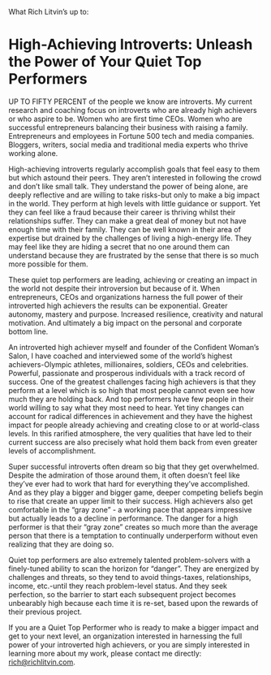 What Rich Litvin’s up to:

# High-Achieving Introverts: Unleash the Power of Your Quiet Top Performers

UP TO FIFTY PERCENT of the people we know are introverts. My current research and coaching focus on introverts who are already high achievers or who aspire to be. Women who are first time CEOs. Women who are successful entrepreneurs balancing their business with raising a family. Entrepreneurs and employees in Fortune 500 tech and media companies. Bloggers, writers, social media and traditional media experts who thrive working alone.

High-achieving introverts regularly accomplish goals that feel easy to them but which astound their peers. They aren’t interested in following the crowd and don’t like small talk. They understand the power of being alone, are deeply reflective and are willing to take risks-but only to make a big impact in the world. They perform at high levels with little guidance or support. Yet they can feel like a fraud because their career is thriving whilst their relationships suffer. They can make a great deal of money but not have enough time with their family. They can be well known in their area of expertise but drained by the challenges of living a high-energy life. They may feel like they are hiding a secret that no one around them can understand because they are frustrated by the sense that there is so much more possible for them.

These quiet top performers are leading, achieving or creating an impact in the world not despite their introversion but because of it. When entrepreneurs, CEOs and organizations harness the full power of their introverted high achievers the results can be exponential. Greater autonomy, mastery and purpose. Increased resilience, creativity and natural motivation. And ultimately a big impact on the personal and corporate bottom line.

An introverted high achiever myself and founder of the Confident Woman’s Salon, I have coached and interviewed some of the world’s highest achievers-Olympic athletes, millionaires, soldiers, CEOs and celebrities. Powerful, passionate and prosperous individuals with a track record of success. One of the greatest challenges facing high achievers is that they perform at a level which is so high that most people cannot even see how much they are holding back. And top performers have few people in their world willing to say what they most need to hear. Yet tiny changes can account for radical differences in achievement and they have the highest impact for people already achieving and creating close to or at world-class levels. In this rarified atmosphere, the very qualities that have led to their current success are also precisely what hold them back from even greater levels of accomplishment.

Super successful introverts often dream so big that they get overwhelmed. Despite the admiration of those around them, it often doesn’t feel like they’ve ever had to work that hard for everything they’ve accomplished. And as they play a bigger and bigger game, deeper competing beliefs begin to rise that create an upper limit to their success. High achievers also get comfortable in the “gray zone” - a working pace that appears impressive but actually leads to a decline in performance. The danger for a high performer is that their “gray zone” creates so much more than the average person that there is a temptation to continually underperform without even realizing that they are doing so.

Quiet top performers are also extremely talented problem-solvers with a finely-tuned ability to scan the horizon for “danger”. They are energized by challenges and threats, so they tend to avoid things-taxes, relationships, income, etc.-until they reach problem-level status. And they seek perfection, so the barrier to start each subsequent project becomes unbearably high because each time it is re-set, based upon the rewards of their previous project.

If you are a Quiet Top Performer who is ready to make a bigger impact and get to your next level, an organization interested in harnessing the full power of your introverted high achievers, or you are simply interested in learning more about my work, please contact me directly: rich@richlitvin.com.
